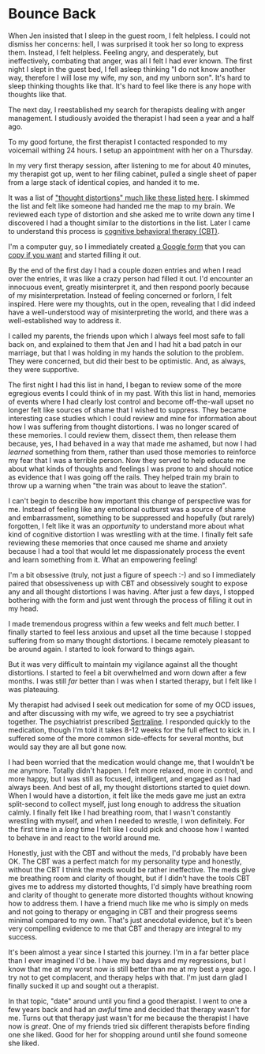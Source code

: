 # Bounce Back

When Jen insisted that I sleep in the guest room, I felt helpless.  I could not dismiss her concerns: hell, I was surprised it took her so long to express them.  Instead, I felt helpless.  Feeling angry, and desperately, but ineffectively, combating that anger, was all I felt I had ever known.  The first night I slept in the guest bed, I fell asleep thinking "I do not know another way, therefore I will lose my wife, my son, and my unborn son".  It's hard to sleep thinking thoughts like that.  It's hard to feel like there is any hope with thoughts like that.

The next day, I reestablished my search for therapists dealing with anger management.  I studiously avoided the therapist I had seen a year and a half ago.

To my good fortune, the first therapist I contacted responded to my voicemail withing 24 hours.  I setup an appointment with her on a Thursday.

In my very first therapy session, after listening to me for about 40 minutes, my therapist got up, went to her filing cabinet, pulled a single sheet of paper from a large stack of identical copies, and handed it to me.

It was a list of ["thought distortions" much like these listed here](https://www.wikiwand.com/en/Cognitive_distortion).  I skimmed the list and felt like someone had handed me the map to my brain.  We reviewed each type of distortion and she asked me to write down any time I discovered I had a thought similar to the distortions in the list.  Later I came to understand this process is [cognitive behavioral therapy (CBT)](https://www.wikiwand.com/en/Cognitive_behavioral_therapy).

I'm a computer guy, so I immediately created [a Google form](http://goo.gl/forms/ao5T96d8k5) that you can [copy if you want](https://docs.google.com/forms/d/1VnrzOAtc1J-Sz5LtP8HpgVOYF8qbS3tavDNyYvshGJY/copy) and started filling it out.

By the end of the first day I had a couple dozen entries and when I read over the entries, it was like a crazy person had filled it out.  I'd encounter an innocuous event, greatly misinterpret it, and then respond poorly because of my misinterpretation.  Instead of feeling concerned or forlorn, I felt inspired.  Here were my thoughts, out in the open, revealing that I did indeed have a well-understood way of misinterpreting the world, and there was a well-established way to address it.

I called my parents, the friends upon which I always feel most safe to fall back on, and explained to them that Jen and I had hit a bad patch in our marriage, but that I was holding in my hands the solution to the problem.  They were concerned, but did their best to be optimistic.  And, as always, they were supportive.

The first night I had this list in hand, I began to review some of the more egregious events I could think of in my past.  With this list in hand, memories of events where I had clearly lost control and become off-the-wall upset no longer felt like sources of shame that I wished to suppress.  They became interesting case studies which I could review and mine for information about how I was suffering from thought distortions.  I was no longer scared of these memories.  I could review them, dissect them, then release them because, yes, I had behaved in a way that made me ashamed, but now I had _learned_ something from them, rather than used those memories to reinforce my fear that I was a terrible person.  Now they served to help educate me about what kinds of thoughts and feelings I was prone to and should notice as evidence that I was going off the rails.  They helped train my brain to throw up a warning when "the train was about to leave the station".

I can't begin to describe how important this change of perspective was for me.  Instead of feeling like any emotional outburst was a source of shame and embarrassment, something to be suppressed and hopefully (but rarely) forgotten, I felt like it was an *opportunity* to understand more about what kind of cognitive distortion I was wrestling with at the time.  I finally felt safe reviewing these memories that once caused me shame and anxiety because I had a tool that would let me dispassionately process the event and learn something from it.  What an empowering feeling!

I'm a bit obsessive (truly, not just a figure of speech :-) and so I immediately paired that obsessiveness up with CBT and obsessively sought to expose any and all thought distortions I was having.  After just a few days, I stopped bothering with the form and just went through the process of filling it out in my head.

I made tremendous progress within a few weeks and felt _much_ better.  I finally started to feel less anxious and upset all the time because I stopped suffering from so many thought distortions.  I became remotely pleasant to be around again.  I started to look forward to things again.

But it was very difficult to maintain my vigilance against all the thought distortions.  I started to feel a bit overwhelmed and worn down after a few months.  I was still *far* better than I was when I started therapy, but I felt like I was plateauing.

My therapist had advised I seek out medication for some of my OCD issues, and after discussing with my wife, we agreed to try see a psychiatrist together.  The psychiatrist prescribed [Sertraline](https://www.wikiwand.com/en/Sertraline).  I responded quickly to the medication, though I'm told it takes 8-12 weeks for the full effect to kick in.  I suffered some of the more common side-effects for several months, but would say they are all but gone now.

I had been worried that the medication would change me, that I wouldn't be *me* anymore.  Totally didn't happen.  I felt more relaxed, more in control, and more happy, but I was still as focused, intelligent, and engaged as I had always been.  And best of all, my thought distortions started to quiet down.  When I would have a distortion, it felt like the meds gave me just an extra split-second to collect myself, just long enough to address the situation calmly.  I finally felt like I had breathing room, that I wasn't constantly wrestling with myself, and when I needed to wrestle, I won definitely.  For the first time in a *long* time I felt like I could pick and choose how I wanted to behave in and react to the world around me.

Honestly, just with the CBT and without the meds, I'd probably have been OK.  The CBT was a perfect match for my personality type and honestly, without the CBT I think the meds would be rather ineffective.  The meds give me breathing room and clarity of thought, but if I didn't have the tools CBT gives me to address my distorted thoughts, I'd simply have breathing room and clarity of thought to generate more distorted thoughts without knowing how to address them.  I have a friend much like me who is simply on meds and not going to therapy or engaging in CBT and their progress seems minimal compared to my own.  That's just anecdotal evidence, but it's been very compelling evidence to me that CBT and therapy are integral to my success.

It's been almost a year since I started this journey.  I'm in a far better place than I ever imagined I'd be.  I have my bad days and my regressions, but I know that me at my worst now is still better than me at my best a year ago.  I try not to get complacent, and therapy helps with that.  I'm just darn glad I finally sucked it up and sought out a therapist.

In that topic, "date" around until you find a good therapist.  I went to one a few years back and had an *awful* time and decided that therapy wasn't for me.  Turns out that therapy just wasn't for me because the therapist I have now is *great*.  One of my friends tried six different therapists before finding one she liked.  Good for her for shopping around until she found someone she liked.
